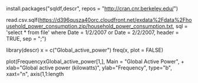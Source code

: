install.packages("sqldf,descr", repos = "http://cran.cnr.berkeley.edu/")

read.csv.sqlf(https://d396qusza40orc.cloudfront.net/exdata%2Fdata%2Fhousehold_power_consumption.zip/household_power_consumption.txt, sql = 'select * from file' where Date = 1/2/2007 or Date = 2/2/2007, header = TRUE, sep = ";")

library(descr)
x = c("Global_active_power")
freq(x, plot = FALSE)

plot(FrequencyxGlobal_active_power[1,], Main = "Global Active Power", + xlab="Global active power (kilowatts)", ylab="Frequency", type="b", xaxt="n", axis(1,1:length
